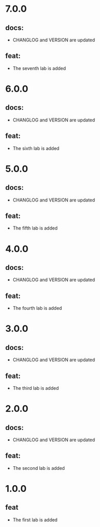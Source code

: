 # 7.0.0
## docs:
- CHANGLOG and VERSION are updated
## feat:
- The seventh lab is added

# 6.0.0
## docs:
- CHANGLOG and VERSION are updated
## feat:
- The sixth lab is added

# 5.0.0
## docs:
- CHANGLOG and VERSION are updated
## feat:
- The fifth lab is added

# 4.0.0
## docs:
- CHANGLOG and VERSION are updated
## feat:
- The fourth lab is added

# 3.0.0
## docs:
- CHANGLOG and VERSION are updated
## feat:
- The third lab is added

# 2.0.0
## docs:
- CHANGLOG and VERSION are updated
## feat:
- The second lab is added

# 1.0.0
## feat
- The first lab is added


